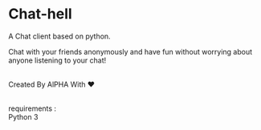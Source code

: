 # Chat-hell
A Chat client based on python.<br>

Chat with your friends anonymously and have fun without worrying about anyone listening to your chat!<br><br>

Created By AlPHA With ❤️<br><br>

requirements :<br>
Python 3<br>
